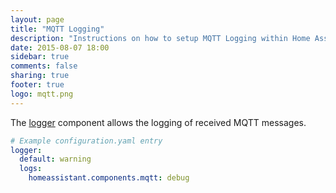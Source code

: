 ```yaml
---
layout: page
title: "MQTT Logging"
description: "Instructions on how to setup MQTT Logging within Home Assistant."
date: 2015-08-07 18:00
sidebar: true
comments: false
sharing: true
footer: true
logo: mqtt.png
---
```


The [logger](/components/logger/) component allows the logging of received MQTT messages.

```yaml
# Example configuration.yaml entry
logger:
  default: warning
  logs:
    homeassistant.components.mqtt: debug
```

